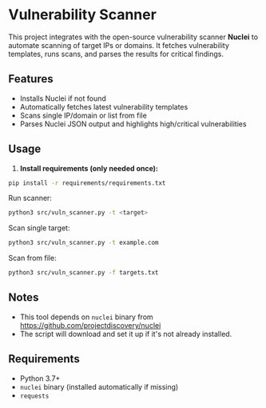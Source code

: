 # Vulnerability Scanner

This project integrates with the open-source vulnerability scanner **Nuclei** to automate scanning of target IPs or domains. It fetches vulnerability templates, runs scans, and parses the results for critical findings.

## Features

- Installs Nuclei if not found
- Automatically fetches latest vulnerability templates
- Scans single IP/domain or list from file
- Parses Nuclei JSON output and highlights high/critical vulnerabilities

## Usage

1. **Install requirements (only needed once):**

```bash
pip install -r requirements/requirements.txt
```
Run scanner:
```bash
python3 src/vuln_scanner.py -t <target>
```
Scan single target:
```bash
python3 src/vuln_scanner.py -t example.com
```
Scan from file:
```bash
python3 src/vuln_scanner.py -f targets.txt
```

## Notes

- This tool depends on `nuclei` binary from https://github.com/projectdiscovery/nuclei
- The script will download and set it up if it's not already installed.

## Requirements
- Python 3.7+
- `nuclei` binary (installed automatically if missing)
- `requests`

